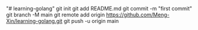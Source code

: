 "# learning-golang"  git init git add README.md git commit -m "first commit" git branch -M main git remote add origin https://github.com/Meng-Xin/learning-golang.git git push -u origin main
